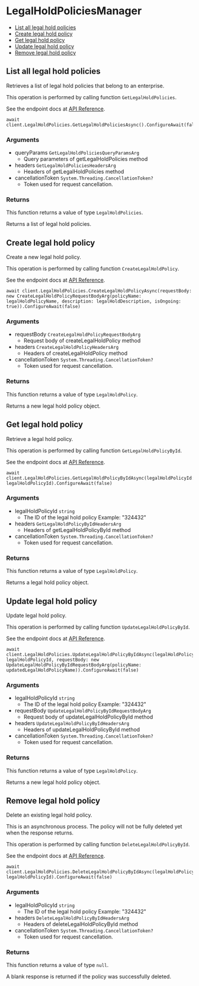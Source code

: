 # LegalHoldPoliciesManager


- [List all legal hold policies](#list-all-legal-hold-policies)
- [Create legal hold policy](#create-legal-hold-policy)
- [Get legal hold policy](#get-legal-hold-policy)
- [Update legal hold policy](#update-legal-hold-policy)
- [Remove legal hold policy](#remove-legal-hold-policy)

## List all legal hold policies

Retrieves a list of legal hold policies that belong to
an enterprise.

This operation is performed by calling function `GetLegalHoldPolicies`.

See the endpoint docs at
[API Reference](https://developer.box.com/reference/get-legal-hold-policies/).

<!-- sample get_legal_hold_policies -->
```
await client.LegalHoldPolicies.GetLegalHoldPoliciesAsync().ConfigureAwait(false)
```

### Arguments

- queryParams `GetLegalHoldPoliciesQueryParamsArg`
  - Query parameters of getLegalHoldPolicies method
- headers `GetLegalHoldPoliciesHeadersArg`
  - Headers of getLegalHoldPolicies method
- cancellationToken `System.Threading.CancellationToken?`
  - Token used for request cancellation.


### Returns

This function returns a value of type `LegalHoldPolicies`.

Returns a list of legal hold policies.


## Create legal hold policy

Create a new legal hold policy.

This operation is performed by calling function `CreateLegalHoldPolicy`.

See the endpoint docs at
[API Reference](https://developer.box.com/reference/post-legal-hold-policies/).

<!-- sample post_legal_hold_policies -->
```
await client.LegalHoldPolicies.CreateLegalHoldPolicyAsync(requestBody: new CreateLegalHoldPolicyRequestBodyArg(policyName: legalHoldPolicyName, description: legalHoldDescription, isOngoing: true)).ConfigureAwait(false)
```

### Arguments

- requestBody `CreateLegalHoldPolicyRequestBodyArg`
  - Request body of createLegalHoldPolicy method
- headers `CreateLegalHoldPolicyHeadersArg`
  - Headers of createLegalHoldPolicy method
- cancellationToken `System.Threading.CancellationToken?`
  - Token used for request cancellation.


### Returns

This function returns a value of type `LegalHoldPolicy`.

Returns a new legal hold policy object.


## Get legal hold policy

Retrieve a legal hold policy.

This operation is performed by calling function `GetLegalHoldPolicyById`.

See the endpoint docs at
[API Reference](https://developer.box.com/reference/get-legal-hold-policies-id/).

<!-- sample get_legal_hold_policies_id -->
```
await client.LegalHoldPolicies.GetLegalHoldPolicyByIdAsync(legalHoldPolicyId: legalHoldPolicyId).ConfigureAwait(false)
```

### Arguments

- legalHoldPolicyId `string`
  - The ID of the legal hold policy Example: "324432"
- headers `GetLegalHoldPolicyByIdHeadersArg`
  - Headers of getLegalHoldPolicyById method
- cancellationToken `System.Threading.CancellationToken?`
  - Token used for request cancellation.


### Returns

This function returns a value of type `LegalHoldPolicy`.

Returns a legal hold policy object.


## Update legal hold policy

Update legal hold policy.

This operation is performed by calling function `UpdateLegalHoldPolicyById`.

See the endpoint docs at
[API Reference](https://developer.box.com/reference/put-legal-hold-policies-id/).

<!-- sample put_legal_hold_policies_id -->
```
await client.LegalHoldPolicies.UpdateLegalHoldPolicyByIdAsync(legalHoldPolicyId: legalHoldPolicyId, requestBody: new UpdateLegalHoldPolicyByIdRequestBodyArg(policyName: updatedLegalHoldPolicyName)).ConfigureAwait(false)
```

### Arguments

- legalHoldPolicyId `string`
  - The ID of the legal hold policy Example: "324432"
- requestBody `UpdateLegalHoldPolicyByIdRequestBodyArg`
  - Request body of updateLegalHoldPolicyById method
- headers `UpdateLegalHoldPolicyByIdHeadersArg`
  - Headers of updateLegalHoldPolicyById method
- cancellationToken `System.Threading.CancellationToken?`
  - Token used for request cancellation.


### Returns

This function returns a value of type `LegalHoldPolicy`.

Returns a new legal hold policy object.


## Remove legal hold policy

Delete an existing legal hold policy.

This is an asynchronous process. The policy will not be
fully deleted yet when the response returns.

This operation is performed by calling function `DeleteLegalHoldPolicyById`.

See the endpoint docs at
[API Reference](https://developer.box.com/reference/delete-legal-hold-policies-id/).

<!-- sample delete_legal_hold_policies_id -->
```
await client.LegalHoldPolicies.DeleteLegalHoldPolicyByIdAsync(legalHoldPolicyId: legalHoldPolicyId).ConfigureAwait(false)
```

### Arguments

- legalHoldPolicyId `string`
  - The ID of the legal hold policy Example: "324432"
- headers `DeleteLegalHoldPolicyByIdHeadersArg`
  - Headers of deleteLegalHoldPolicyById method
- cancellationToken `System.Threading.CancellationToken?`
  - Token used for request cancellation.


### Returns

This function returns a value of type `null`.

A blank response is returned if the policy was
successfully deleted.


